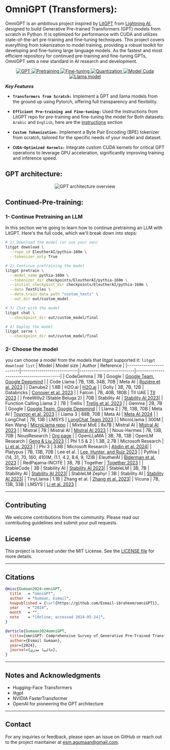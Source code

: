 # OmniGPT (Transformers):      
OmniGPT is an ambitious project inspired by [LitGPT](https://github.com/Lightning-AI/litgpt) from [Lightning AI](https://github.com/Lightning-AI), designed to build Generative Pre-trained Transformers (GPT) models from scratch in Python. It is optimized for performance with CUDA and utilizes state-of-the-art pre-training and fine-tuning techniques. This project covers everything from tokenization to model training, providing a robust toolkit for developing and fine-tuning large language models. As the fastest and most efficient repository for continued pre-training and fine-tuning GPTs, OmniGPT sets a new standard in AI research and development.

<p align="center">
  <a href="#GPT">
    <img src="https://img.shields.io/badge/Model-GPT%20model-%23FFD700" alt="GPT">
  </a>
  <a href="#Pretraining">
    <img src="https://img.shields.io/badge/Feature-Pretraining-%23FF7F50" alt="Pretraining">
  </a>
  <a href="#Fine-tuning">
    <img src="https://img.shields.io/badge/Feature-Fine_tuning-%23FF7F50" alt="Fine-tuning">
  </a>
  <a href="https://github.com/Esmail-ibraheem/omniGPT?tab=readme-ov-file#fine-tuning-peft">
    <img src="https://img.shields.io/badge/Feature-Quantization-%23FF7F50" alt="Quantization">
  </a>
  <a href="#Cuda-GPT-Llama">
    <img src="https://img.shields.io/badge/Cuda-GPT_Llama%20for%20GPUs-%23228B22" alt="Model Cuda">
  </a>
  <a href="#Llama">
    <img src="https://img.shields.io/badge/Model-Llama%20model-%23FFD700" alt="Llama model">
  </a>
</p>





**_Key Features_**
- **`Transformers from Scratch:`**
  Implement a GPT and llama models from the ground up using Pytorch, offering full transparency and flexibility.

- **`Efficient Pre-training and Fine-tuning:`**
  Used the instructions from LitGPT repo for pre-training and fine-tuning the model for Both datasets: `Arabic` and `English`, here are the [instructions](#Continued-Pre-training) section

- **`Custom Tokenization:`**
  Implement a Byte Pair Encoding (BPE) tokenizer from scratch, tailored for the specific needs of your model and dataset.

- **`CUDA-Optimized Kernels:`**
  Integrate custom CUDA kernels for critical GPT operations to leverage GPU acceleration, significantly improving training and inference speed.
  


## GPT architecture:
<p align="center"> <img src="https://github.com/Esmail-ibraheem/omniGPT/blob/main/assets/GPT.jpeg" alt="GPT architecture overview" ></p> 

## Continued-Pre-training: 
### 1- Continue Pretraining an LLM
In this section we're going to learn how to continue pretraining an LLM with LitGPT. Here's the full code, which we'll break down into steps:
```Bash
# 1) Download the model (or use your own)
litgpt download \
  --repo_id EleutherAI/pythia-160m \
  --tokenizer_only True

# 2) Continue pretraining the model
litgpt pretrain \
  --model_name pythia-160m \
  --tokenizer_dir checkpoints/EleutherAI/pythia-160m \
  --initial_checkpoint_dir checkpoints/EleutherAI/pythia-160m \
  --data TextFiles \
  --data.train_data_path "custom_texts" \
  --out_dir out/custom_model

# 3) Chat with the model
litgpt chat \
  --checkpoint_dir out/custom_model/final

# 4) Deploy the model
litgpt serve \
  --checkpoint_dir out/custom_model/final
```
### 2- Choose the model

you can choose a model from the models that litgpt supported it: `litgpt download list`
| Model                   | Model size                 | Author                    | Reference                               |
|-------------------------|----------------------------|---------------------------|-----------------------------------------|
| CodeGemma               | 7B                         | Google                    | [Google Team, Google Deepmind](https://ai.google.dev/gemma/docs/codegemma) |
| Code Llama              | 7B, 13B, 34B, 70B          | Meta AI                   | [Rozière et al. 2023](https://arxiv.org/abs/2308.12950) |
| Danube2                 | 1.8B                       | H2O.ai                    | [H2O.ai](https://h2o.ai/platform/danube-1-8b/)                |
| Dolly                   | 3B, 7B, 12B                | Databricks                | [Conover et al. 2023](https://www.databricks.com/blog/2023/04/12/dolly-first-open-commercially-viable-instruction-tuned-llm) |
| Falcon                  | 7B, 40B, 180B              | TII UAE                   | [TII 2023](https://falconllm.tii.ae/)         |
| FreeWilly2 (Stable Beluga 2) | 70B                | Stability AI              | [Stability AI 2023](https://example.com)|
| Function Calling Llama 2 | 7B                        | Trellis                   | [Trellis et al. 2023](https://example.com) |
| Gemma                   | 2B, 7B                     | Google                    | [Google Team, Google Deepmind](https://deepmind.com/) |
| Llama 2                 | 7B, 13B, 70B               | Meta AI                   | [Touvron et al. 2023](https://example.com) |
| Llama 3                 | 88B, 70B                   | Meta AI                   | [Meta AI 2024](https://example.com)     |
| LongChat                | 7B, 13B                    | LMSYS                     | [LongChat Team 2023](https://example.com) |
| MicroLlama              | 300M                       | Ken Wang                  | [MicroLlama repo](https://example.com)  |
| Mixtral MoE             | 8x7B                       | Mistral AI                | [Mistral AI 2023](https://example.com)  |
| Mistral                 | 7B                         | Mistral AI                | [Mistral AI 2023](https://example.com)  |
| Nous-Hermes             | 7B, 13B, 70B               | NousResearch              | [Org page](https://example.com)         |
| OpenLLaMA               | 3B, 7B, 13B                | OpenLM Research           | [Geng & Liu 2023](https://example.com)  |
| Phi 1.5 & 2             | 1.3B, 2.7B                 | Microsoft Research        | [Li et al. 2023](https://example.com)   |
| Phi 3                   | 3.8B                       | Microsoft Research        | [Abdin et al. 2024](https://example.com)|
| Platypus                | 7B, 13B, 70B               | Lee et al.                | [Lee, Hunter, and Ruiz 2023](https://example.com) |
| Pythia                  | (14, 31, 70, 160, 410)M, (1.1, 4.2, 8.6, 9, 12)B | EleutherAI | [Biderman et al. 2023](https://example.com) |
| RedPajama-INCITE        | 3B, 7B                     | Together                  | [Together 2023](https://example.com)    |
| StableCode              | 3B                         | Stability AI              | [Stability AI 2023](https://example.com)|
| StableLM                | 3B, 7B                     | Stability AI              | [Stability AI 2023](https://example.com)|
| StableLM Zephyr         | 3B                         | Stability AI              | [Stability AI 2023](https://example.com)|
| TinyLlama               | 1.1B                       | Zhang et al.              | [Zhang et al. 2023](https://example.com)|
| Vicuna                  | 7B, 13B, 33B               | LMSYS                     | [Li et al. 2023](https://example.com)   |



---


## Contributing
We welcome contributions from the community. Please read our contributing guidelines and submit your pull requests.

## License
This project is licensed under the MIT License. See the [LICENSE file](https://github.com/Esmail-ibraheem/omniGPT?tab=MIT-1-ov-file#) for more details.

---

## Citations
```BibTex
@misc{Gumaan2024-omniGPT,
  title   = "omniGPT",
  author  = "Gumaan, Esmail",
  howpublished = {\url{https://github.com/Esmail-ibraheem/omniGPT}},
  year    = "2024",
  month   = "",
  note    = "[Online; accessed 2024-05-24]",
}
```

```BibTex
@article{Gumaan2024omniGPT,
  title={omniGPT: Comprehensive Survey of Generative Pre-Trained Transformers with PEFT and CUDA Optimization},
  author={Esmail Gumaan},
  year={2024},
  journal={حاليا مدري},
}

```

---

## Notes and Acknowledgments
- Hugging-Face Transformers
- litgpt 
- NVIDIA FasterTransformer
- OpenAI for pioneering the GPT architecture

---

## Contact
For any inquiries or feedback, please open an issue on GitHub or reach out to the project maintainer at esm.agumaan@gmail.com.
